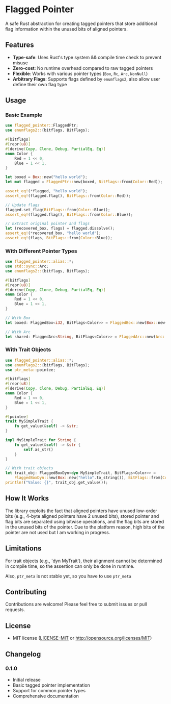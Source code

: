 # Flagged Pointer

A safe Rust abstraction for creating tagged pointers that store additional flag information within the unused bits of aligned pointers.

## Features

- **Type-safe**: Uses Rust's type system && compile time check to prevent misuse
- **Zero-cost**: No runtime overhead compared to raw tagged pointers
- **Flexible**: Works with various pointer types (`Box`, `Rc`, `Arc`, `NonNull`)
- **Arbitrary Flags**: Supports flags defined by `enumflags2`, also allow user define their own flag type

## Usage

### Basic Example

```rust
use flagged_pointer::FlaggedPtr;
use enumflags2::{bitflags, BitFlags};

#[bitflags]
#[repr(u8)]
#[derive(Copy, Clone, Debug, PartialEq, Eq)]
enum Color {
    Red = 1 << 0,
    Blue = 1 << 1,
}

let boxed = Box::new("hello world");
let mut flagged = FlaggedPtr::new(boxed, BitFlags::from(Color::Red));

assert_eq!(*flagged, "hello world");
assert_eq!(flagged.flag(), BitFlags::from(Color::Red));

// Update flags
flagged.set_flag(BitFlags::from(Color::Blue));
assert_eq!(flagged.flag(), BitFlags::from(Color::Blue));

// Extract original pointer and flags
let (recovered_box, flags) = flagged.dissolve();
assert_eq!(*recovered_box, "hello world");
assert_eq!(flags, BitFlags::from(Color::Blue));
```

### With Different Pointer Types

```rust
use flagged_pointer::alias::*;
use std::sync::Arc;
use enumflags2::{bitflags, BitFlags};

#[bitflags]
#[repr(u8)]
#[derive(Copy, Clone, Debug, PartialEq, Eq)]
enum Color {
    Red = 1 << 0,
    Blue = 1 << 1,
}

// With Box
let boxed: FlaggedBox<i32, BitFlags<Color>> = FlaggedBox::new(Box::new(42), BitFlags::from(Color::Red));

// With Arc
let shared: FlaggedArc<String, BitFlags<Color>> = FlaggedArc::new(Arc::new("hello".to_string()), BitFlags::from(Color::Red));
```

### With Trait Objects

```rust
use flagged_pointer::alias::*;
use enumflags2::{bitflags, BitFlags};
use ptr_meta::pointee;

#[bitflags]
#[repr(u8)]
#[derive(Copy, Clone, Debug, PartialEq, Eq)]
enum Color {
    Red = 1 << 0,
    Blue = 1 << 1,
}

#[pointee]
trait MySimpleTrait {
    fn get_value(&self) -> &str;
}

impl MySimpleTrait for String {
    fn get_value(&self) -> &str {
        self.as_str()
    }
}

// With trait objects
let trait_obj: FlaggedBoxDyn<dyn MySimpleTrait, BitFlags<Color>> = 
    FlaggedBoxDyn::new(Box::new("hello".to_string()), BitFlags::from(Color::Red | Color::Blue));
println!("Value: {}", trait_obj.get_value());
```

## How It Works

The library exploits the fact that aligned pointers have unused low-order bits (e.g., 4-byte aligned pointers have 2 unused bits), 
stored pointer and flag bits are separated using bitwise operations, and the flag bits are stored in the unused bits of the pointer.
Due to the platform reason, high bits of the pointer are not used but I am working in progress.

## Limitations

For trait objects (e.g., 'dyn MyTrait'), their alignment cannot be determined in compile time,
so the assertion can only be done in runtime.

Also, `ptr_meta` is not stable yet, so you have to use `ptr_meta`

## Contributing

Contributions are welcome! Please feel free to submit issues or pull requests.

## License

- MIT license ([LICENSE-MIT](LICENSE-MIT) or http://opensource.org/licenses/MIT)

## Changelog

### 0.1.0
- Initial release
- Basic tagged pointer implementation
- Support for common pointer types
- Comprehensive documentation
